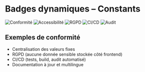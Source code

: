 # Badges dynamiques – Constants

![Conformité](https://img.shields.io/badge/Conformit%C3%A9-100%25-brightgreen)
![Accessibilité](https://img.shields.io/badge/Accessibilit%C3%A9-Constants-blue)
![RGPD](https://img.shields.io/badge/RGPD-ok-success)
![CI/CD](https://img.shields.io/github/actions/workflow/status/dihya-io/frontend-ci.yml?label=CI%2FCD&logo=github)
![Audit](https://img.shields.io/badge/Audit%20constants-automatique-blue)

## Exemples de conformité
- Centralisation des valeurs fixes
- RGPD (aucune donnée sensible stockée côté frontend)
- CI/CD (tests, build, audit automatisé)
- Documentation à jour et multilingue
